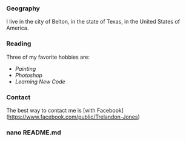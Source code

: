 ### Geography

I live in the city of Belton, in the state of Texas, in the United States of America.

### Reading

Three of my favorite hobbies are:

- *Painting*
- *Photoshop*
- *Learning New Code*

### Contact

The best way to contact me is [with Facebook] (https://www.facebook.com/public/Trelandon-Jones)

### nano README.md
